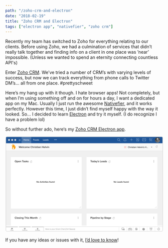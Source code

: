 ```yaml
---
path: "/zoho-crm-and-electron"
date: "2018-02-19"
title: "Zoho CRM and Electron"
tags: ["electron app", "nativefier", "zoho crm"]
---
```


Recently my team has switched to Zoho for everything relating to our clients. Before using Zoho, we had a culmination of services that didn’t really talk together and finding info on a client in one place was ’near’ impossible. (Unless we wanted to spend an eternity connecting countless API's)

Enter [Zoho CRM](https://www.zoho.com/crm/). We’ve tried a number of CRM’s with varying levels of success, but now we can track everything from phone calls to Twitter DM’s... all from one place. #prettyschweet

Here’s my hang up with it though. I hate browser apps! Not completely, but when I’m using something off and on for hours a day, I want a dedicated app on my Mac. Usually I just run the awesome [Nativefier](https://github.com/jiahaog/nativefier), and it works perfectly. However this time, I just didn’t find myself happy with the way it looked. So... I decided to learn [Electron](https://electronjs.org/) and try it myself. (I do recognize I have a problem lol)

So without further ado, here‘s my [Zoho CRM Electron app](https://github.com/christianpatrick/electron-zoho_crm).

[![Image of Zoho CRM Electron App](https://raw.githubusercontent.com/christianpatrick/electron-zoho_crm/master/screenshot.png)](https://gumroad.com/l/nrAS)

If you have any ideas or issues with it, [I’d love to know](https://github.com/christianpatrick/electron-zoho_crm/issues)!